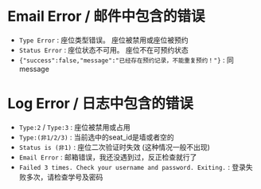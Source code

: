 # Email Error / 邮件中包含的错误

- ```Type Error``` : 座位类型错误。 座位被禁用或座位被预约
- ```Status Error``` : 座位状态不可用。 座位不在可预约状态
- ```{"success":false,"message":"已经存在预约记录，不能重复预约！"}``` : 同message

# Log Error / 日志中包含的错误

- ```Type:2``` / ```Type:3``` : 座位被禁用或占用
- ```Type:(非1/2/3)``` : 当前选中的seat_id是墙或者空的
- ```Status is (非1)``` : 座位二次验证时失效  (这种情况一般不出现)
- ```Email Error``` : 邮箱错误，我还没遇到过，反正检查就行了
- ```Failed 3 times. Check your username and password. Exiting.``` : 登录失败多次，请检查学号及密码